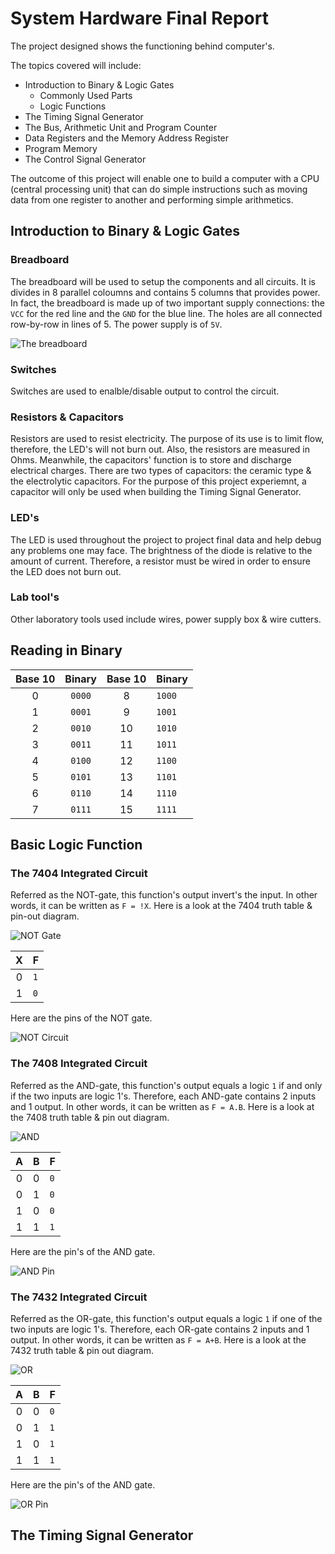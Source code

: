 # System Hardware Final Report

The project designed shows the functioning behind computer's.

The topics covered will include:

- Introduction to Binary & Logic Gates
  - Commonly Used Parts
  - Logic Functions
- The Timing Signal Generator
- The Bus, Arithmetic Unit and Program Counter
- Data Registers and the Memory Address Register
- Program Memory
- The Control Signal Generator

The outcome of this project will enable one to build a computer with a CPU (central processing unit) that can do simple
instructions such as moving data from one register to another and performing simple arithmetics.
## Introduction to Binary & Logic Gates


### Breadboard
   The breadboard will be used to setup the components and all circuits. It is divides in 8 parallel coloumns and contains 5 columns that
   provides power. In fact, the breadboard is made up of two important supply connections: the `VCC` for the red
   line and the `GND` for the blue line. The holes are all connected row-by-row in lines of 5. The power supply is of `5V`.

![The breadboard](https://education.ti.com/html/webhelp/EG_Innovator/EN/content/eg_innovsys/_images/m_breadboard/breadboard_front_ti_333x221.png)

### Switches
Switches are used to enalble/disable output to control the circuit. 

### Resistors & Capacitors
Resistors are used to resist electricity. The purpose of its use is to limit flow, therefore, the LED's will not burn out. Also, the resistors are measured in Ohms. Meanwhile, the capacitors' function is to store and discharge electrical charges. There are two types of capacitors: the ceramic type & the electrolytic capacitors. For the purpose of this project experiemnt, a capacitor will only be used when building the Timing Signal Generator.

### LED's
The LED is used throughout the project to project final data and help debug any problems one may face. The brightness of the diode is relative to the amount of current. Therefore, a resistor must be wired in order to ensure the LED does not burn out.

### Lab tool's
Other laboratory tools used include wires, power supply box & wire cutters.

## Reading in Binary
Base 10 | Binary | Base 10 | Binary |
:-:|:-:|:-:|:-
0 | `0000` | 8 | `1000` |
1 | `0001` | 9 | `1001` |
2 | `0010` | 10 | `1010` |
3 | `0011` | 11 | `1011` |
4 | `0100` | 12 | `1100` |
5 | `0101` | 13 | `1101` |
6 | `0110` | 14 | `1110` |
7 | `0111` | 15 | `1111` |

## Basic Logic Function
### The 7404 Integrated Circuit
Referred as the NOT-gate, this function's output invert's the input. In other words, it can be written as `F = !X`. Here is a look at the 7404 truth table & pin-out diagram.

![NOT Gate](https://i.gyazo.com/9bad38348da4ea4268e69a8eb076f0e8.png)

X | F |
:-:|:-
0 | `1`| 
1 | `0` |

Here are the pins of the NOT gate.

![NOT Circuit](https://i.gyazo.com/5559035b523ebf61a2731541c9fc3593.png)

### The 7408 Integrated Circuit
Referred as the AND-gate, this function's output equals a logic `1` if and only if the two inputs are logic 1's. Therefore, each AND-gate contains 2 inputs and 1 output. In other words, it can be written as `F = A.B`. Here is a look at the 7408 truth table & pin out diagram.

![AND](https://i.gyazo.com/948c4b0cd4f0834188206a195506333a.png)

A | B | F 
:-:|:-:|:-
0 | 0 | `0` |
0 | 1 | `0` |
1 | 0 | `0` |
1 | 1 | `1` |

Here are the pin's of the AND gate.

![AND Pin](https://i.gyazo.com/6ead1c80c6eb1933a4e1fbfe83d9986f.png)

### The 7432 Integrated Circuit
Referred as the OR-gate, this function's output equals a logic `1` if one of the two inputs are logic 1's. Therefore, each OR-gate contains 2 inputs and 1 output. In other words, it can be written as `F = A+B`. Here is a look at the 7432 truth table & pin out diagram.

![OR](https://i.gyazo.com/6650d55c7f7db3811060f96d8ef5c421.png)

A | B | F 
:-:|:-:|:-
0 | 0 | `0` |
0 | 1 | `1` |
1 | 0 | `1` |
1 | 1 | `1` |

Here are the pin's of the AND gate.

![OR Pin](https://i.gyazo.com/55d6f9d2fddf086de4eb43409d3075dc.png)

## The Timing Signal Generator

